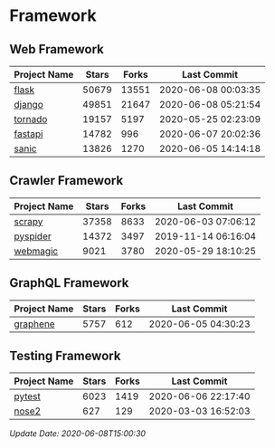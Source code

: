 # Framework

## Web Framework

| Project Name | Stars | Forks | Last Commit |
| ------------ | ----- | ----- | ----------- |
| [flask](https://github.com/pallets/flask) | 50679 | 13551 | 2020-06-08 00:03:35 |
| [django](https://github.com/django/django) | 49851 | 21647 | 2020-06-08 05:21:54 |
| [tornado](https://github.com/tornadoweb/tornado) | 19157 | 5197 | 2020-05-25 02:23:09 |
| [fastapi](https://github.com/tiangolo/fastapi) | 14782 | 996 | 2020-06-07 20:02:36 |
| [sanic](https://github.com/huge-success/sanic) | 13826 | 1270 | 2020-06-05 14:14:18 |

## Crawler Framework

| Project Name | Stars | Forks | Last Commit |
| ------------ | ----- | ----- | ----------- |
| [scrapy](https://github.com/scrapy/scrapy) | 37358 | 8633 | 2020-06-03 07:06:12 |
| [pyspider](https://github.com/binux/pyspider) | 14372 | 3497 | 2019-11-14 06:16:04 |
| [webmagic](https://github.com/code4craft/webmagic) | 9021 | 3780 | 2020-05-29 18:10:25 |

## GraphQL Framework

| Project Name | Stars | Forks | Last Commit |
| ------------ | ----- | ----- | ----------- |
| [graphene](https://github.com/graphql-python/graphene) | 5757 | 612 | 2020-06-05 04:30:23 |

## Testing Framework

| Project Name | Stars | Forks | Last Commit |
| ------------ | ----- | ----- | ----------- |
| [pytest](https://github.com/pytest-dev/pytest) | 6023 | 1419 | 2020-06-06 22:17:40 |
| [nose2](https://github.com/nose-devs/nose2) | 627 | 129 | 2020-03-03 16:52:03 |

*Update Date: 2020-06-08T15:00:30*
